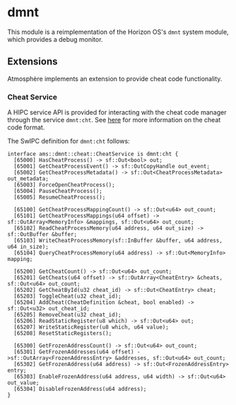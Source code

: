 # dmnt
This module is a reimplementation of the Horizon OS's `dmnt` system module, which provides a debug monitor.

## Extensions
Atmosphère implements an extension to provide cheat code functionality.

### Cheat Service
A HIPC service API is provided for interacting with the cheat code manager through the service `dmnt:cht`. See [here](../../features/cheats.md) for more information on the cheat code format.

The SwIPC definition for `dmnt:cht` follows:
```
interface ams::dmnt::cheat::CheatService is dmnt:cht {
  [65000] HasCheatProcess() -> sf::Out<bool> out;
  [65001] GetCheatProcessEvent() -> sf::OutCopyHandle out_event;
  [65002] GetCheatProcessMetadata() -> sf::Out<CheatProcessMetadata> out_metadata;
  [65003] ForceOpenCheatProcess();
  [65004] PauseCheatProcess();
  [65005] ResumeCheatProcess();

  [65100] GetCheatProcessMappingCount() -> sf::Out<u64> out_count;
  [65101] GetCheatProcessMappings(u64 offset) -> sf::OutArray<MemoryInfo> &mappings, sf::Out<u64> out_count;
  [65102] ReadCheatProcessMemory(u64 address, u64 out_size) -> sf::OutBuffer &buffer;
  [65103] WriteCheatProcessMemory(sf::InBuffer &buffer, u64 address, u64 in_size);
  [65104] QueryCheatProcessMemory(u64 address) -> sf::Out<MemoryInfo> mapping;

  [65200] GetCheatCount() -> sf::Out<u64> out_count;
  [65201] GetCheats(u64 offset) -> sf::OutArray<CheatEntry> &cheats, sf::Out<u64> out_count;
  [65202] GetCheatById(u32 cheat_id) -> sf::Out<CheatEntry> cheat;
  [65203] ToggleCheat(u32 cheat_id);
  [65204] AddCheat(CheatDefinition &cheat, bool enabled) -> sf::Out<u32> out_cheat_id;
  [65205] RemoveCheat(u32 cheat_id);
  [65206] ReadStaticRegister(u8 which) -> sf::Out<u64> out;
  [65207] WriteStaticRegister(u8 which, u64 value);
  [65208] ResetStaticRegisters();

  [65300] GetFrozenAddressCount() -> sf::Out<u64> out_count;
  [65301] GetFrozenAddresses(u64 offset) ->sf::OutArray<FrozenAddressEntry> &addresses, sf::Out<u64> out_count;
  [65302] GetFrozenAddress(u64 address) -> sf::Out<FrozenAddressEntry> entry;
  [65303] EnableFrozenAddress(u64 address, u64 width) -> sf::Out<u64> out_value;
  [65304] DisableFrozenAddress(u64 address);
}
```
